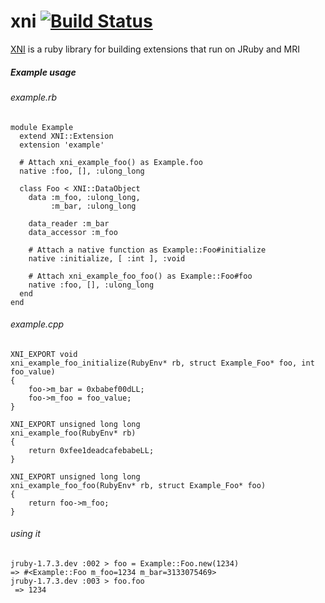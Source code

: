 xni [![Build Status](https://travis-ci.org/wmeissner/xni.png)](https://travis-ci.org/wmeissner/xni)
======

[XNI](https://github.com/wmeissner/xni) is a ruby library for building extensions that run on JRuby and MRI

##### Example usage
###### example.rb

    module Example
	  extend XNI::Extension
	  extension 'example'
	
	  # Attach xni_example_foo() as Example.foo
	  native :foo, [], :ulong_long
	   
	  class Foo < XNI::DataObject
	    data :m_foo, :ulong_long,
	         :m_bar, :ulong_long
	    
	    data_reader :m_bar
	    data_accessor :m_foo
	
	    # Attach a native function as Example::Foo#initialize
	    native :initialize, [ :int ], :void
	    
	    # Attach xni_example_foo_foo() as Example::Foo#foo
	    native :foo, [], :ulong_long
	  end
    end
    
###### example.cpp

    XNI_EXPORT void 
    xni_example_foo_initialize(RubyEnv* rb, struct Example_Foo* foo, int foo_value)
    {
        foo->m_bar = 0xbabef00dLL;
        foo->m_foo = foo_value;
    }
    
    XNI_EXPORT unsigned long long
    xni_example_foo(RubyEnv* rb)
    {
        return 0xfee1deadcafebabeLL;
    }
    
    XNI_EXPORT unsigned long long
    xni_example_foo_foo(RubyEnv* rb, struct Example_Foo* foo)
    {
        return foo->m_foo;
    }
    
###### using it

    jruby-1.7.3.dev :002 > foo = Example::Foo.new(1234)
    => #<Example::Foo m_foo=1234 m_bar=3133075469> 
    jruby-1.7.3.dev :003 > foo.foo
     => 1234     
